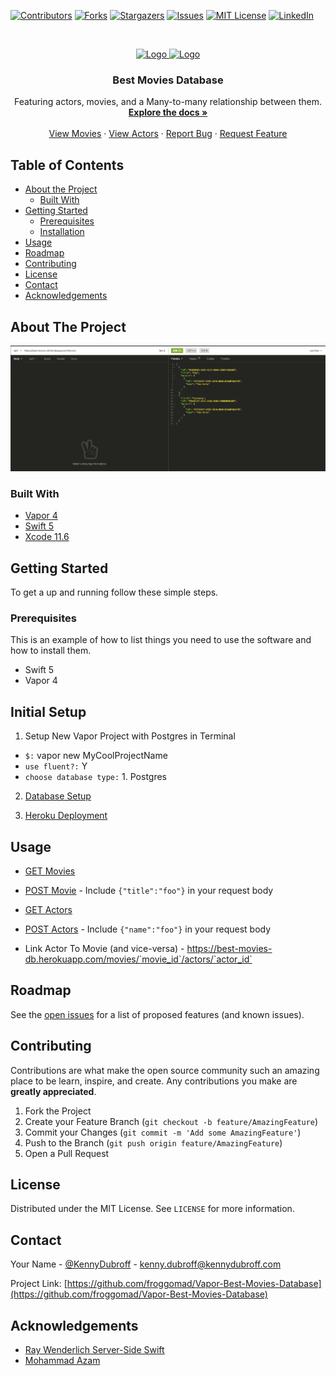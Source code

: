 <!--
*** Thanks for checking out this README Template. If you have a suggestion that would
*** make this better, please fork the repo and create a pull request or simply open
*** an issue with the tag "enhancement".
*** Thanks again! Now go create something AMAZING! :D
***
***
***
*** To avoid retyping too much info. Do a search and replace for the following:
*** github_username, repo_name, twitter_handle, email
-->





<!-- PROJECT SHIELDS -->
<!--
*** I'm using markdown "reference style" links for readability.
*** Reference links are enclosed in brackets [ ] instead of parentheses ( ).
*** See the bottom of this document for the declaration of the reference variables
*** for contributors-url, forks-url, etc. This is an optional, concise syntax you may use.
*** https://www.markdownguide.org/basic-syntax/#reference-style-links
-->
[![Contributors][contributors-shield]][contributors-url]
[![Forks][forks-shield]][forks-url]
[![Stargazers][stars-shield]][stars-url]
[![Issues][issues-shield]][issues-url]
[![MIT License][license-shield]][license-url]
[![LinkedIn][linkedin-shield]][linkedin-url]



<!-- PROJECT LOGO -->
<br />
<p align="center">
  <a href="https://github.com/froggomad/Vapor-Best-Movies-Database">
    <img src="https://vapor.codes/img/logo.7c12f228.png" alt="Logo" width="80" height="80">
  </a>
  <a href="https://github.com/froggomad/Vapor-Best-Movies-Database">
    <img src="https://i.pinimg.com/originals/e5/c2/52/e5c252e15c98f80ee030e1ef6f04bef6.png" alt="Logo" width="80" height="80">
  </a>
  
  

  <h3 align="center">Best Movies Database</h3>

  <p align="center">
    Featuring actors, movies, and a Many-to-many relationship between them.
    <br />
    <a href="https://github.com/froggomad/Vapor-Best-Movies-Database/Documentation"><strong>Explore the docs »</strong></a>
    <br />
    <br />
    <a href="https://best-movies-db.herokuapp.com/movies">View Movies</a>
	·
	<a href="https://best-movies-db.herokuapp.com/actors">View Actors</a>
    ·
    <a href="https://github.com/froggomad/Vapor-Best-Movies-Database/issues">Report Bug</a>
    ·
    <a href="https://github.com/froggomad/Vapor-Best-Movies-Database/issues">Request Feature</a>
  </p>
</p>



<!-- TABLE OF CONTENTS -->
## Table of Contents

* [About the Project](#about-the-project)
  * [Built With](#built-with)
* [Getting Started](#getting-started)
  * [Prerequisites](#prerequisites)
  * [Installation](#initial-setup)
* [Usage](#usage)
* [Roadmap](#roadmap)
* [Contributing](#contributing)
* [License](#license)
* [Contact](#contact)
* [Acknowledgements](#acknowledgements)



<!-- ABOUT THE PROJECT -->
## About The Project

![GET Movies][product-screenshot]

### Built With

* [Vapor 4](https://vapor.codes/)
* [Swift 5](https://developer.apple.com/swift/)
* [Xcode 11.6](https://developer.apple.com/xcode/)



<!-- GETTING STARTED -->
## Getting Started

To get a up and running follow these simple steps.

### Prerequisites

This is an example of how to list things you need to use the software and how to install them.
* Swift 5
* Vapor 4

## Initial Setup

1. Setup New Vapor Project with Postgres in Terminal
  - `$:` vapor new MyCoolProjectName
  - `use fluent?:` Y
  - `choose database type:` 1. Postgres

2. [Database Setup](Documentation/DBSetup.md)

3. [Heroku Deployment](Documentation/HerokuSetup.md)




<!-- USAGE EXAMPLES -->
## Usage

* [GET Movies](https://best-movies-db.herokuapp.com/movies)

* [POST Movie](https://best-movies-db.herokuapp.com/movies) - Include `{"title":"foo"}` in your request body

* [GET Actors](https://best-movies-db.herokuapp.com/actors)

* [POST Actors](https://best-movies-db.herokuapp.com/actors) - Include `{"name":"foo"}` in your request body

* Link Actor To Movie (and vice-versa) - https://best-movies-db.herokuapp.com/movies/`movie_id`/actors/`actor_id`



<!-- ROADMAP -->
## Roadmap

See the [open issues](https://github.com/froggomad/Vapor-Best-Movies-Database/issues) for a list of proposed features (and known issues).



<!-- CONTRIBUTING -->
## Contributing

Contributions are what make the open source community such an amazing place to be learn, inspire, and create. Any contributions you make are **greatly appreciated**.

1. Fork the Project
2. Create your Feature Branch (`git checkout -b feature/AmazingFeature`)
3. Commit your Changes (`git commit -m 'Add some AmazingFeature'`)
4. Push to the Branch (`git push origin feature/AmazingFeature`)
5. Open a Pull Request



<!-- LICENSE -->
## License

Distributed under the MIT License. See `LICENSE` for more information.



<!-- CONTACT -->
## Contact

Your Name - [@KennyDubroff](https://twitter.com/KennyDubroff) - kenny.dubroff@kennydubroff.com

Project Link: [https://github.com/froggomad/Vapor-Best-Movies-Database](https://github.com/froggomad/Vapor-Best-Movies-Database)



<!-- ACKNOWLEDGEMENTS -->
## Acknowledgements

* [Ray Wenderlich Server-Side Swift](https://www.raywenderlich.com/server-side-swift)
* [Mohammad Azam](https://www.udemy.com/user/mohammad-azam-2/)


<!-- MARKDOWN LINKS & IMAGES -->
<!-- https://www.markdownguide.org/basic-syntax/#reference-style-links -->
[contributors-shield]: https://img.shields.io/github/contributors/froggomad/Vapor-Best-Movies-Database.svg?style=flat-square
[contributors-url]: https://github.com/froggomad/Vapor-Best-Movies-Database/graphs/contributors
[forks-shield]: https://img.shields.io/github/forks/froggomad/Vapor-Best-Movies-Database.svg?style=flat-square
[forks-url]: https://github.com/froggomad/Vapor-Best-Movies-Database/network/members
[stars-shield]: https://img.shields.io/github/stars/froggomad/Vapor-Best-Movies-Database.svg?style=flat-square
[stars-url]: https://github.com/froggomad/Vapor-Best-Movies-Database/stargazers
[issues-shield]: https://img.shields.io/github/issues/froggomad/Vapor-Best-Movies-Database.svg?style=flat-square
[issues-url]: https://github.com/froggomad/Vapor-Best-Movies-Database/issues
[license-shield]: https://img.shields.io/github/license/froggomad/Vapor-Best-Movies-Database.svg?style=flat-square
[license-url]: https://github.com/froggomad/Vapor-Best-Movies-Database/blob/master/LICENSE.txt
[linkedin-shield]: https://img.shields.io/badge/-LinkedIn-black.svg?style=flat-square&logo=linkedin&colorB=555
[linkedin-url]: https://linkedin.com/in/froggomad
[product-screenshot]: images/best-movies-Insomnia.png

